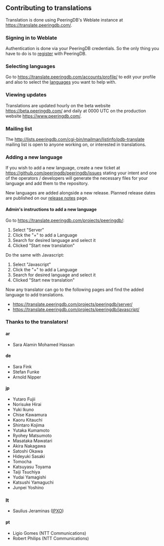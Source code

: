 ## Contributing to translations

Translation is done using PeeringDB's Weblate instance at <https://translate.peeringdb.com/>.

### Signing in to Weblate

Authentication is done via your PeeringDB credentials. So the only thing you have to do is to [register](https://www.peeringdb.com/register) with PeeringDB.

### Selecting languages

Go to <https://translate.peeringdb.com/accounts/profile/> to edit your profile and also to select the [languages](https://translate.peeringdb.com/accounts/profile/#languages) you want to help with.

### Viewing updates

Translations are updated hourly on the beta website <https://beta.peeringdb.com/> and daily at 0000 UTC on the production website <https://www.peeringdb.com/>.

### Mailing list

The <http://lists.peeringdb.com/cgi-bin/mailman/listinfo/pdb-translate> mailing list is open to anyone working on, or interested in translations.

### Adding a new language

If you wish to add a new language, create a new ticket at <https://github.com/peeringdb/peeringdb/issues> stating your intent and one of the operators / developers will generate the necessary files for your language and add them to the repository. 

New languages are added alongside a new release. Planned release dates are published on our [release notes](https://docs.peeringdb.com/release_notes/) page.

#### Admin's instructions to add a new language

Go to <https://translate.peeringdb.com/projects/peeringdb/>:
1. Select "Server"
2. Click the "+" to add a Language
3. Search for desired language and select it
4. Clicked "Start new translation"

Do the same with Javascript:
1. Select "Javascript"
2. Click the "+" to add a Language
3. Search for desired language and select it
4. Clicked "Start new translation"

Now any translator can go to the following pages and find the added language to add translations.

- <https://translate.peeringdb.com/projects/peeringdb/server/>
- <https://translate.peeringdb.com/projects/peeringdb/javascript/>


### Thanks to the translators!

#### ar

 - Sara Alamin Mohamed Hassan

#### de

- Sara Fink
- Stefan Funke
- Arnold Nipper

#### jp

- Yutaro Fujii
- Norisuke Hirai
- Yuki Ikuno
- Chise Kawamura
- Kaoru Kitauchi
- Shintaro Kojima
- Yutaka Kumamoto
- Ryohey Matsumoto
- Masataka Mawatari
- Akira Nakagawa
- Satoshi Okawa
- Hideyuki Sasaki
- Tomocha
- Katsuyasu Toyama
- Taiji Tsuchiya
- Yudai Yamagishi
- Katsushi Yamaguchi
- Junpei Yoshino

### lt
- Saulius Jeraminas ([IPXO](https://www.ipxo.com/))

#### pt

- Ligio Gomes (NTT Communications)
- Robert Philips (NTT Communications)
